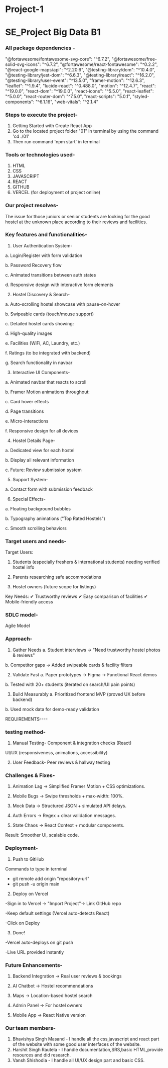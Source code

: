 # Project-1
# SE_Project Big Data B1

### All package dependencies -
  "@fortawesome/fontawesome-svg-core": "^6.7.2",
    "@fortawesome/free-solid-svg-icons": "^6.7.2",
    "@fortawesome/react-fontawesome": "^0.2.2",
    "@react-google-maps/api": "^2.20.6",
    "@testing-library/dom": "^10.4.0",
    "@testing-library/jest-dom": "^6.6.3",
    "@testing-library/react": "^16.2.0",
    "@testing-library/user-event": "^13.5.0",
    "framer-motion": "^12.6.3",
    "leaflet": "^1.9.4",
    "lucide-react": "^0.488.0",
    "motion": "^12.4.7",
    "react": "^19.0.0",
    "react-dom": "^19.0.0",
    "react-icons": "^5.5.0",
    "react-leaflet": "^5.0.0",
    "react-router-dom": "^7.5.0",
    "react-scripts": "5.0.1",
    "styled-components": "^6.1.16",
    "web-vitals": "^2.1.4"
    
### Steps to execute the project-
1. Getting Started with Create React App
2. Go to the located project folder "01" in terminal by using the command 'cd ./01'
3. Then run command 'npm start' in terminal

### Tools or technologies used-
1. HTML
2. CSS
3. JAVASCRIPT
4. REACT
5. GITHUB
6. VERCEL (for deployment of project online)

### Our project resolves- 
The issue for those juniors or senior students are looking for the good hostel at the unknown place according to their reviews and facilities.

### Key features and functionalities-
1. User Authentication System-

a. Login/Register with form validation

b. Password Recovery flow

c. Animated transitions between auth states

d. Responsive design with interactive form elements


2. Hostel Discovery & Search-

a. Auto-scrolling hostel showcase with pause-on-hover

b. Swipeable cards (touch/mouse support)

c. Detailed hostel cards showing:

d. High-quality images

e. Facilities (WiFi, AC, Laundry, etc.)

f. Ratings (to be integrated with backend)

g. Search functionality in navbar


3. Interactive UI Components-

a. Animated navbar that reacts to scroll

b. Framer Motion animations throughout:

c. Card hover effects

d. Page transitions

e. Micro-interactions

f. Responsive design for all devices


4. Hostel Details Page-

a. Dedicated view for each hostel

b. Display all relevant information

c. Future: Review submission system


5. Support System-

a. Contact form with submission feedback


6. Special Effects-

a. Floating background bubbles

b. Typography animations ("Top Rated Hostels")

c. Smooth scrolling behaviors

### Target users and needs-
Target Users:

1. Students (especially freshers & international students) needing verified hostel info

2. Parents researching safe accommodations

3. Hostel owners (future scope for listings)

Key Needs:
✔ Trustworthy reviews
✔ Easy comparison of facilities
✔ Mobile-friendly access

### SDLC model-
Agile Model

### Approach-
1. Gather Needs
a. Student interviews -> "Need trustworthy hostel photos & reviews"

b. Competitor gaps -> Added swipeable cards & facility filters

2. Validate Fast
a. Paper prototypes -> Figma → Functional React demos

b. Tested with 20+ students (iterated on search/UI pain points)

3. Build Measurably
a. Prioritized frontend MVP (proved UX before backend)

b. Used mock data for demo-ready validation

REQUIREMENTS----

### testing method-
1. Manual Testing-
Component & integration checks (React)

UI/UX (responsiveness, animations, accessibility)

2. User Feedback-
Peer reviews & hallway testing

### Challenges & Fixes-

1. Animation Lag -> Simplified Framer Motion + CSS optimizations.

2. Mobile Bugs -> Swipe thresholds + max-width: 100%.

3. Mock Data -> Structured JSON + simulated API delays.

4. Auth Errors -> Regex + clear validation messages.

5. State Chaos -> React Context + modular components.

Result: Smoother UI, scalable code. 

### Deployment-
1. Push to GitHub
   
Commands to type in terminal
- git remote add origin "repository-url"
- git push -u origin main
  
2. Deploy on Vercel

-Sign in to Vercel -> "Import Project"-> Link GitHub repo

-Keep default settings (Vercel auto-detects React)

-Click on Deploy

3. Done!

-Vercel auto-deploys on git push

-Live URL provided instantly

### Future Enhancements-

1. Backend Integration -> Real user reviews & bookings

2. AI Chatbot -> Hostel recommendations

3. Maps -> Location-based hostel search

4. Admin Panel -> For hostel owners

5. Mobile App -> React Native version

### Our team members-
1. Bhavishya Singh Masand - I handle all the css,javascript and react part of the website with some good user interfaces of the website.
2. Harshit Singh Rautela - I handle documentation,SRS,basic HTML,provide resources and did research.
3. Vansh Shishodia - I handle all UI/UX design part and basic CSS.
